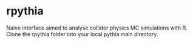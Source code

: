 # rpythia
Naive interface aimed to analyse collider physics MC simulations with R. 
Clone the rpythia folder into your local pythia main directory.
